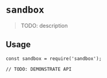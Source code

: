 # `sandbox`

> TODO: description

## Usage

```
const sandbox = require('sandbox');

// TODO: DEMONSTRATE API
```
